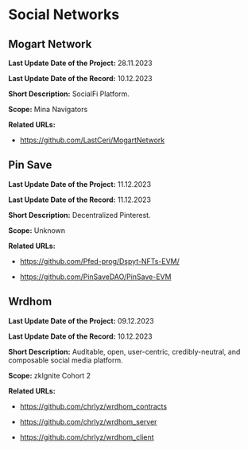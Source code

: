 # Social Networks

## Mogart Network

**Last Update Date of the Project:** 28.11.2023

**Last Update Date of the Record:** 10.12.2023

**Short Description:** SocialFi Platform.

**Scope:** Mina Navigators

**Related URLs:** 

- https://github.com/LastCeri/MogartNetwork

## Pin Save

**Last Update Date of the Project:** 11.12.2023

**Last Update Date of the Record:** 11.12.2023

**Short Description:** Decentralized Pinterest.

**Scope:** Unknown

**Related URLs:** 

- https://github.com/Pfed-prog/Dspyt-NFTs-EVM/

- https://github.com/PinSaveDAO/PinSave-EVM

## Wrdhom

**Last Update Date of the Project:** 09.12.2023

**Last Update Date of the Record:** 10.12.2023

**Short Description:** Auditable, open, user-centric, credibly-neutral, and composable social media platform.

**Scope:** zkIgnite Cohort 2

**Related URLs:** 

- https://github.com/chrlyz/wrdhom_contracts

- https://github.com/chrlyz/wrdhom_server

- https://github.com/chrlyz/wrdhom_client
